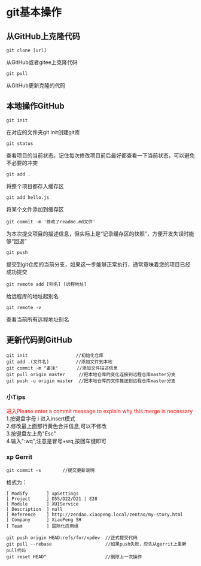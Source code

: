 # git基本操作
## 从GitHub上克隆代码

`git clone [url]`

从GitHub或者gitee上克隆代码

`git pull`

从GitHub更新克隆的代码

## 本地操作GitHub
`git init`

在对应的文件夹git init创建git库

`git status`

查看项目的当前状态。记住每次修改项目前后最好都查看一下当前状态，可以避免不必要的冲突

`git add .`

将整个项目都存入缓存区

`git add hello.js`

将某个文件添加到缓存区

`git commit -m '修改了readme.md文件'`

为本次提交项目的描述信息，但实际上是“记录缓存区的快照”，方便开发失误时能够“回退”

`git push`

提交到git仓库的当前分支，如果这一步能够正常执行，通常意味着您的项目已经成功提交

`git remote add [别名] [远程地址]`

给远程库的地址起别名

`git remote -v`

查看当前所有远程地址别名

## 更新代码到GitHub  
```
git init                  //初始化仓库  
git add .(文件名)          //添加文件到本地  
git commit -m "备注"       //添加文件描述信息  
git pull origin master     //把本地仓库的变化连接到远程仓库master分支
git push -u origin master  //把本地仓库的文件推送到远程仓库master分支
```
### 小Tips  
<font color="red">进入Please enter a commit message to explain why this merge is necessary</font>  
1.按键盘字母 i 进入insert模式  
2.修改最上面那行黄色合并信息,可以不修改  
3.按键盘左上角"Esc"  
4.输入":wq",注意是冒号+wq,按回车键即可  

### xp Gerrit
`git commit -s        //提交更新说明`

格式为：
```
[ Modify       ] xpSettings
[ Project      ] D55/D22/D21 | E28
[ Module       ] XUIService
[ Description  ] null
[ Reference    ] http://zendao.xiaopeng.local/zentao/my-story.html
[ Company      ] XiaoPeng SH
[ Team         ] 国际化应用组
```
```git log                           //查看提交日志
git push origin HEAD:refs/for/xpdev  //正式提交代码 
git pull --rebase                    //如果push失败，应先从gerrit上重新pull代码
git reset HEAD^                      //删除上一次操作
```
